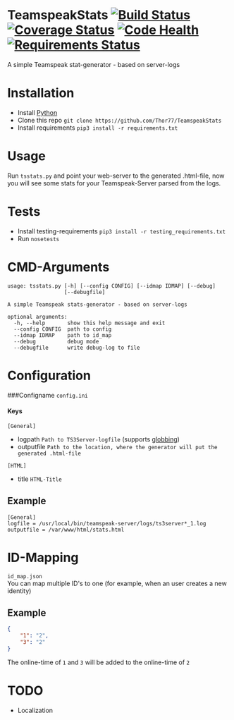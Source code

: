 # TeamspeakStats [![Build Status](https://travis-ci.org/Thor77/TeamspeakStats.svg?branch=master)](https://travis-ci.org/Thor77/TeamspeakStats) [![Coverage Status](https://coveralls.io/repos/Thor77/TeamspeakStats/badge.svg?branch=master&service=github)](https://coveralls.io/github/Thor77/TeamspeakStats?branch=master) [![Code Health](https://landscape.io/github/Thor77/TeamspeakStats/master/landscape.svg?style=flat)](https://landscape.io/github/Thor77/TeamspeakStats/master) [![Requirements Status](https://requires.io/github/Thor77/TeamspeakStats/requirements.svg?branch=master)](https://requires.io/github/Thor77/TeamspeakStats/requirements/?branch=master)
A simple Teamspeak stat-generator - based on server-logs

# Installation
- Install [Python](https://python.org)
- Clone this repo `git clone https://github.com/Thor77/TeamspeakStats`
- Install requirements `pip3 install -r requirements.txt`

# Usage
Run `tsstats.py` and point your web-server to the generated .html-file, now you will see some stats for your Teamspeak-Server parsed from the logs.

# Tests
- Install testing-requirements `pip3 install -r testing_requirements.txt`
- Run `nosetests`

# CMD-Arguments
```
usage: tsstats.py [-h] [--config CONFIG] [--idmap IDMAP] [--debug]
                  [--debugfile]

A simple Teamspeak stats-generator - based on server-logs

optional arguments:
  -h, --help       show this help message and exit
  --config CONFIG  path to config
  --idmap IDMAP    path to id_map
  --debug          debug mode
  --debugfile      write debug-log to file
```

# Configuration

###Configname
`config.ini`
#### Keys
`[General]`
- logpath `Path to TS3Server-logfile` (supports [globbing](https://docs.python.org/3/library/glob.html))
- outputfile `Path to the location, where the generator will put the generated .html-file`

`[HTML]`
- title `HTML-Title`


## Example
```
[General]
logfile = /usr/local/bin/teamspeak-server/logs/ts3server*_1.log
outputfile = /var/www/html/stats.html
```

# ID-Mapping
`id_map.json`  
You can map multiple ID's to one (for example, when an user creates a new identity)
## Example
```json
{
	"1": "2",
	"3": "2"
}
```
The online-time of `1` and `3` will be added to the online-time of `2`

# TODO
- Localization
